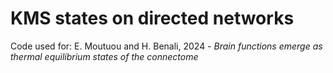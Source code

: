 # KMS states on directed networks

Code used for:
E. Moutuou and H. Benali, 2024 - *Brain functions emerge as thermal equilibrium states of the connectome*

